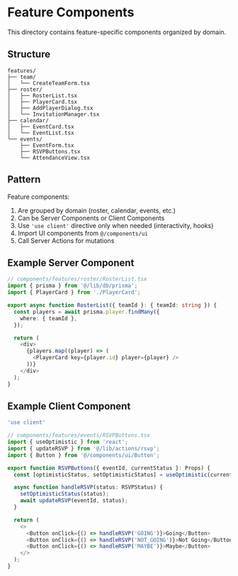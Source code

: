 # Feature Components

This directory contains feature-specific components organized by domain.

## Structure

```
features/
├── team/
│   └── CreateTeamForm.tsx
├── roster/
│   ├── RosterList.tsx
│   ├── PlayerCard.tsx
│   ├── AddPlayerDialog.tsx
│   └── InvitationManager.tsx
├── calendar/
│   ├── EventCard.tsx
│   └── EventList.tsx
└── events/
    ├── EventForm.tsx
    ├── RSVPButtons.tsx
    └── AttendanceView.tsx
```

## Pattern

Feature components:
1. Are grouped by domain (roster, calendar, events, etc.)
2. Can be Server Components or Client Components
3. Use `'use client'` directive only when needed (interactivity, hooks)
4. Import UI components from `@/components/ui`
5. Call Server Actions for mutations

## Example Server Component

```typescript
// components/features/roster/RosterList.tsx
import { prisma } from '@/lib/db/prisma';
import { PlayerCard } from './PlayerCard';

export async function RosterList({ teamId }: { teamId: string }) {
  const players = await prisma.player.findMany({
    where: { teamId },
  });

  return (
    <div>
      {players.map((player) => (
        <PlayerCard key={player.id} player={player} />
      ))}
    </div>
  );
}
```

## Example Client Component

```typescript
'use client'

// components/features/events/RSVPButtons.tsx
import { useOptimistic } from 'react';
import { updateRSVP } from '@/lib/actions/rsvp';
import { Button } from '@/components/ui/Button';

export function RSVPButtons({ eventId, currentStatus }: Props) {
  const [optimisticStatus, setOptimisticStatus] = useOptimistic(currentStatus);

  async function handleRSVP(status: RSVPStatus) {
    setOptimisticStatus(status);
    await updateRSVP(eventId, status);
  }

  return (
    <>
      <Button onClick={() => handleRSVP('GOING')}>Going</Button>
      <Button onClick={() => handleRSVP('NOT_GOING')}>Not Going</Button>
      <Button onClick={() => handleRSVP('MAYBE')}>Maybe</Button>
    </>
  );
}
```
